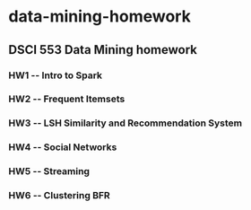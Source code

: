 # data-mining-homework
## DSCI 553 Data Mining homework 
### HW1 -- Intro to Spark
### HW2 -- Frequent Itemsets
### HW3 -- LSH Similarity and Recommendation System 
### HW4 -- Social Networks
### HW5 -- Streaming
### HW6 -- Clustering BFR
